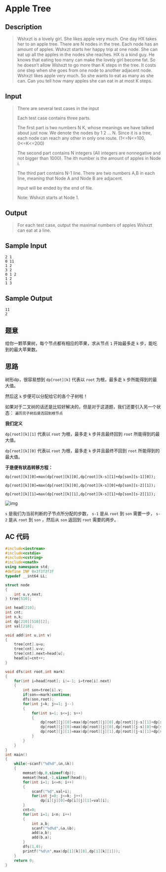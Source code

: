 # Apple Tree

## **Description**

> Wshxzt is a lovely girl. She likes apple very much. One day HX takes her to an apple tree. There are N nodes in the tree. Each node has an amount of apples. Wshxzt starts her happy trip at one node. She can eat up all the apples in the nodes she reaches. HX is a kind guy. He knows that eating too many can make the lovely girl become fat. So he doesn’t allow Wshxzt to go more than K steps in the tree. It costs one step when she goes from one node to another adjacent node. Wshxzt likes apple very much. So she wants to eat as many as she can. Can you tell how many apples she can eat in at most K steps.



## **Input**

> There are several test cases in the input
>
> Each test case contains three parts.
>
> The first part is two numbers N K, whose meanings we have talked about just now. We denote the nodes by 1 2 ... N. Since it is a tree, each node can reach any other in only one route. (1<=N<=100, 0<=K<=200)
>
> The second part contains N integers (All integers are nonnegative and not bigger than 1000). The ith number is the amount of apples in Node i.
>
> The third part contains N-1 line. There are two numbers A,B in each line, meaning that Node A and Node B are adjacent.
>
> Input will be ended by the end of file.
>
> Note: Wshxzt starts at Node 1.



## **Output**

> For each test case, output the maximal numbers of apples Wshxzt can eat at a line.



## **Sample Input**

    2 1 
    0 11
    1 2
    3 2
    0 1 2
    1 2
    1 3



## **Sample Output**

    11
    2



## **题意**

给你一颗苹果树，每个节点都有相应的苹果，求从节点 `1` 开始最多走 `k` 步，能吃到的最大苹果数。



## **思路**

树形dp，很容易想到 `dp[root][k]` 代表以 `root` 为根，最多走 `k` 步所能得到的最大值。

然后这 `k` 步便可以分配给它的各个子树啦！

如果对于二叉树的话还是比较好解决的，但是对于这道题，我们还要引入另一个状态： `遍历完子树后是否回到根节点`

**我们定义**

`dp[root][k][1]` 代表以 `root` 为根，最多走 `k` 步并且最终回到 `root` 所能得到的最大值。

`dp[root][k][0]` 代表以 `root` 为根，最多走 `k` 步并且最终不回到 `root` 所能得到的最大值。



**于是便有状态转移方程：**

`dp[root][k][0]=max(dp[root][k][0],dp[root][k-s][1]+dp[son][s-1][0]);`

`dp[root][k][0]=max(dp[root][k][0],dp[root][k-s][0]+dp[son][s-2][1]);`

`dp[root][k][1]=max(dp[root][k][1],dp[root][k-s][1]+dp[son][s-2][1]);`

![img](https://www.dreamwings.cn/usr/uploads/2017/04/665491174.jpg)

`s` 是我们为当前判断的子节点所分配的步数， `s-1` 是从 `root` 到 `son` 需要一步， `s-2` 是从 `root` 到 `son` ，然后从 `son` 返回到 `root` 需要的两步。



## **AC 代码**

```cpp
#include<iostream>
#include<cstdio>
#include<cstring>
#include<cmath>
using namespace std;
#define INF 0x3f3f3f3f
typedef __int64 LL;

struct node
{
    int u,v,next;
} tree[510];

int head[210];
int cnt;
int n,k;
int dp[210][510][2];
int val[210];

void add(int u,int v)
{
    tree[cnt].u=u;
    tree[cnt].v=v;
    tree[cnt].next=head[u];
    head[u]=cnt++;
}

void dfs(int root,int mark)
{
    for(int i=head[root]; i!=-1; i=tree[i].next)
    {
        int son=tree[i].v;
        if(son==mark)continue;
        dfs(son,root);
        for(int j=k; j>=1; j--)
        {
            for(int s=1; s<=j; s++)
            {
                dp[root][j][0]=max(dp[root][j][0],dp[root][j-s][1]+dp[son][s-1][0]);
                dp[root][j][0]=max(dp[root][j][0],dp[root][j-s][0]+dp[son][s-2][1]);
                dp[root][j][1]=max(dp[root][j][1],dp[root][j-s][1]+dp[son][s-2][1]);
            }
        }
    }
}
int main()
{
    while(~scanf("%d%d",&n,&k))
    {
        memset(dp,0,sizeof(dp));
        memset(head,-1,sizeof(head));
        for(int i=1; i<=n; i++)
        {
            scanf("%d",val+i);
            for(int j=0; j<=k; j++)
                dp[i][j][0]=dp[i][j][1]=val[i];
        }
        cnt=0;
        for(int i=1; i<n; i++)
        {
            int a,b;
            scanf("%d%d",&a,&b);
            add(a,b);
            add(b,a);
        }
        dfs(1,0);
        printf("%d\n",max(dp[1][k][0],dp[1][k][1]));
    }
    return 0;
}
```


